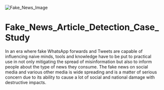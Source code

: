 ![Fake_News_Image](https://user-images.githubusercontent.com/92272579/171402715-33614ade-d967-471d-b030-5c453233cc56.png)

# Fake_News_Article_Detection_Case_Study
In an era where fake WhatsApp forwards and Tweets are capable of influencing naive minds,  tools and knowledge have to be put to practical use in not only mitigating the spread of  misinformation but also to inform people about the type of news they consume. The fake news on social media and various other media is wide spreading and is a matter of  serious concern due to its ability to cause a lot of social and national damage with destructive  impacts.
